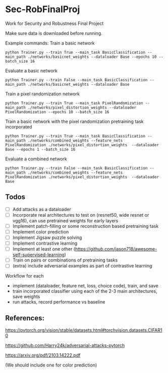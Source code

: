 # Sec-RobFinalProj
Work for Security and Robustness Final Project

Make sure data is downloaded before running.

Example commands:
Train a basic network
```
python Trainer.py --train True --main_task BasicClassification --main_path ./networks/basicnet_weights --dataloader Base --epochs 10 --batch_size 16
```

Evaluate a basic network
```
python Trainer.py --train False --main_task BasicClassification --main_path ./networks/basicnet_weights --dataloader Base
```

Train a pixel randomization network
```
python Trainer.py --train True --main_task PixelRandomization --main_path ./networks/pixel_distortion_weights --dataloader PixelRandomization --epochs 10 --batch_size 16
```

Train a basic network with the pixel randomization pretraining task incorporated
```
python Trainer.py --train True --main_task BasicClassification --main_path ./networks/combined_weights --feature_nets PixelRandomization ./networks/pixel_distortion_weights  --dataloader Base --epochs 1 --batch_size 16
```

Evaluate a combined network
```
python Trainer.py --train False --main_task BasicClassification --main_path ./networks/combined_weights --feature_nets PixelRandomization ./networks/pixel_distortion_weights  --dataloader Base
```

## Todos

- [ ] Add attacks as a dataloader
- [ ] Incorporate real architectures to test on (resnet50, wide resnet or vgg16), can use pretrained weights for early layers
- [ ] Implement patch-filling or some reconstruction based pretraining task
- [ ] Implement color prediction
- [ ] Implement Jigsaw puzzle solving
- [ ] Implement contrastive learning
- [ ] Implement at least one other (https://github.com/jason718/awesome-self-supervised-learning)
- [ ] Train on pairs or combinations of pretraining tasks
- [ ] (extra) include adversarial examples as part of contrastive learning

Workflow for each
- implement (dataloader, feature net, loss, choice code), train, and save
- train incorporated classifier using each of the 2-3 main architectures, save weights
- run attacks, record performance vs baseline

## References:
https://pytorch.org/vision/stable/datasets.html#torchvision.datasets.CIFAR10

https://github.com/Harry24k/adversarial-attacks-pytorch

https://arxiv.org/pdf/2103.14222.pdf

(We should include one for color prediction)
